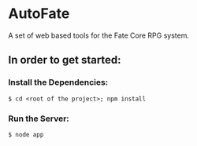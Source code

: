AutoFate
========

A set of web based tools for the Fate Core RPG system.


In order to get started:
------------------------

### Install the Dependencies: ###

	$ cd <root of the project>; npm install

### Run the Server: ###

	$ node app